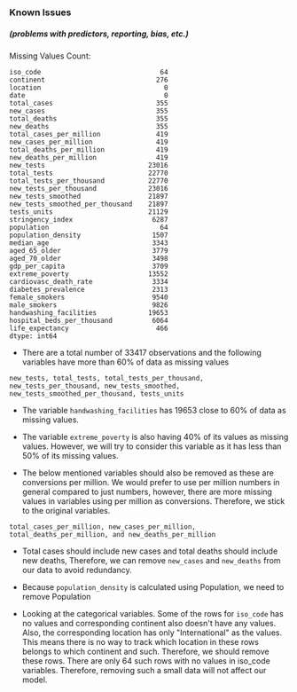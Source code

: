 ### Known Issues
##### (problems with predictors, reporting, bias, etc.)

Missing Values Count:

    iso_code                              64
    continent                            276
    location                               0
    date                                   0
    total_cases                          355
    new_cases                            355
    total_deaths                         355
    new_deaths                           355
    total_cases_per_million              419
    new_cases_per_million                419
    total_deaths_per_million             419
    new_deaths_per_million               419
    new_tests                          23016
    total_tests                        22770
    total_tests_per_thousand           22770
    new_tests_per_thousand             23016
    new_tests_smoothed                 21897
    new_tests_smoothed_per_thousand    21897
    tests_units                        21129
    stringency_index                    6287
    population                            64
    population_density                  1507
    median_age                          3343
    aged_65_older                       3779
    aged_70_older                       3498
    gdp_per_capita                      3709
    extreme_poverty                    13552
    cardiovasc_death_rate               3334
    diabetes_prevalence                 2313
    female_smokers                      9540
    male_smokers                        9826
    handwashing_facilities             19653
    hospital_beds_per_thousand          6064
    life_expectancy                      466
    dtype: int64

* There are a total number of 33417 observations and the following variables have more than 60% of data as missing values

`new_tests, total_tests, total_tests_per_thousand, new_tests_per_thousand, new_tests_smoothed, new_tests_smoothed_per_thousand, tests_units`

* The variable `handwashing_facilities` has 19653 close to 60% of data as missing values.

* The variable `extreme_poverty` is also having 40% of its values as missing values. However, we will try to consider this variable as it has less than 50% of its missing values.

* The below mentioned variables should also be removed as these are conversions per million. We would prefer to use per million numbers in general compared to just numbers, however, there are more missing values in variables using per million as conversions. Therefore, we stick to the original variables.

`total_cases_per_million, new_cases_per_million, total_deaths_per_million, and new_deaths_per_million`

* Total cases should include new cases and total deaths should include new deaths, Therefore, we can remove `new_cases` and `new_deaths` from our data to avoid redundancy.

* Because `population_density` is calculated using Population, we need to remove Population

* Looking at the categorical variables. Some of the rows for `iso_code` has no values and corresponding continent also doesn't have any values. Also, the corresponding location has only "International" as the values. This means there is no way to track which location in these rows belongs to which continent and such. Therefore, we should remove these rows. There are only 64 such rows with no values in iso_code variables. Therefore, removing such a small data will not affect our model.
